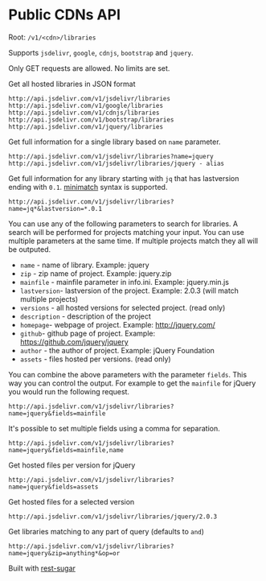 # Public CDNs API

Root: `/v1/<cdn>/libraries`

Supports `jsdelivr`, `google`, `cdnjs`, `bootstrap` and `jquery`.

Only GET requests are allowed. No limits are set.

Get all hosted libraries in JSON format

```
http://api.jsdelivr.com/v1/jsdelivr/libraries
http://api.jsdelivr.com/v1/google/libraries
http://api.jsdelivr.com/v1/cdnjs/libraries
http://api.jsdelivr.com/v1/bootstrap/libraries
http://api.jsdelivr.com/v1/jquery/libraries
```


Get full information for a single library based on `name` parameter.

```
http://api.jsdelivr.com/v1/jsdelivr/libraries?name=jquery
http://api.jsdelivr.com/v1/jsdelivr/libraries/jquery - alias
```

Get full information for any library starting with `jq` that has lastversion ending with `0.1`. [minimatch](https://www.npmjs.org/package/minimatch) syntax is supported.

```
http://api.jsdelivr.com/v1/jsdelivr/libraries?name=jq*&lastversion=*.0.1
```

You can use any of the following parameters to search for libraries. A search will be performed for projects matching your input. You can use multiple parameters at the same time. If multiple projects match they all will be outputed.

* `name` - name of library. Example: jquery
* `zip` - zip name of project. Example: jquery.zip
* `mainfile` - mainfile parameter in info.ini. Example: jquery.min.js
* `lastversion`- lastversion of the project. Example: 2.0.3 (will match multiple projects)
* `versions` -  all hosted versions for selected project. (read only)
* `description` - description of the project
* `homepage`- webpage of project. Example: http://jquery.com/
* `github`- github page of project. Example: https://github.com/jquery/jquery
* `author` - the author of project. Example: jQuery Foundation
* `assets` - files hosted per versions. (read only)


You can combine the above parameters with the parameter `fields`. This way you can control the output. For example to get the `mainfile` for jQuery you would run the following request.

```
http://api.jsdelivr.com/v1/jsdelivr/libraries?name=jquery&fields=mainfile
```


It's possible to set multiple fields using a comma for separation.

```
http://api.jsdelivr.com/v1/jsdelivr/libraries?name=jquery&fields=mainfile,name
```

Get hosted files per version for jQuery
```
http://api.jsdelivr.com/v1/jsdelivr/libraries?name=jquery&fields=assets
```

Get hosted files for a selected version
```
http://api.jsdelivr.com/v1/jsdelivr/libraries/jquery/2.0.3
```

Get libraries matching to any part of query (defaults to `and`)
```
http://api.jsdelivr.com/v1/jsdelivr/libraries?name=jquery&zip=anything*&op=or
```

Built with [rest-sugar](https://github.com/bebraw/rest-sugar)
